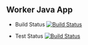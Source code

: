 ## Worker Java App

  * Build Status
  [![Build Status](http://34.76.152.249:8080/buildStatus/icon?job=instavote%2Fworker-build)](http://34.76.152.249:8080/job/instavote/job/worker-build/)

 * Test Status
 [![Build Status](http://34.76.152.249:8080/buildStatus/icon?job=instavote%2Fworker-test)](http://34.76.152.249:8080/job/instavote/job/worker-test/)
